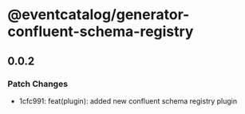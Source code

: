 # @eventcatalog/generator-confluent-schema-registry

## 0.0.2

### Patch Changes

- 1cfc991: feat(plugin): added new confluent schema registry plugin
